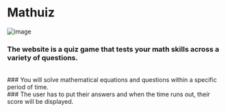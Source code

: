 # Mathuiz

![image](https://www.thesundaily.my/binrepository/768x540/0c54/768d432/none/11808/UCTK/math_532831_20190802120543.jpg)

### The website is a quiz game that tests your math skills across a variety of questions.
<br />
### You will solve mathematical equations and questions within a specific period of time.
<br />
### The user has to put their answers and when the time runs out, their score will be displayed.
<br />
